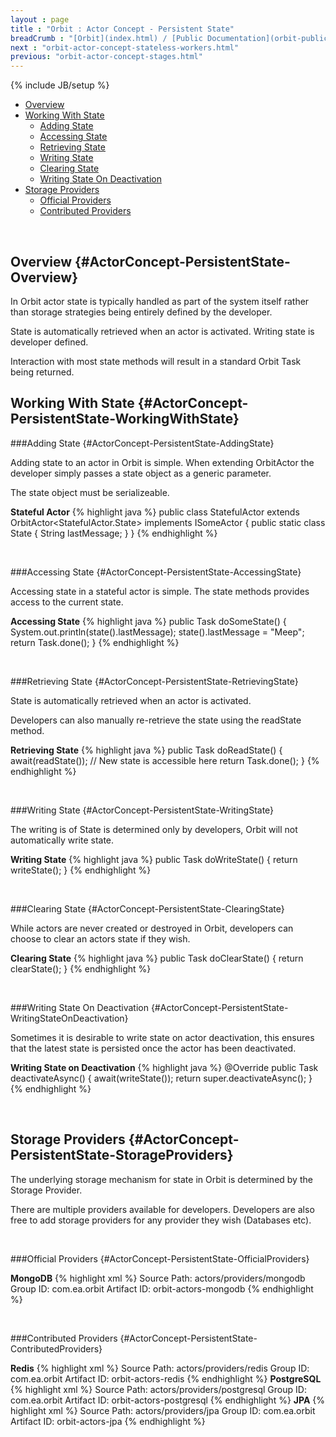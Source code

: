 ```yaml
---
layout : page
title : "Orbit : Actor Concept - Persistent State"
breadCrumb : "[Orbit](index.html) / [Public Documentation](orbit-public-documentation.html) / [Actors](orbit-actors.html) / [Actor Concepts](orbit-actor-concepts.html)"
next : "orbit-actor-concept-stateless-workers.html"
previous: "orbit-actor-concept-stages.html"
---
```

{% include JB/setup %}



-  [Overview](#ActorConcept-PersistentState-Overview)
-  [Working With State](#ActorConcept-PersistentState-WorkingWithState)
    -  [Adding State](#ActorConcept-PersistentState-AddingState)
    -  [Accessing State](#ActorConcept-PersistentState-AccessingState)
    -  [Retrieving State](#ActorConcept-PersistentState-RetrievingState)
    -  [Writing State](#ActorConcept-PersistentState-WritingState)
    -  [Clearing State](#ActorConcept-PersistentState-ClearingState)
    -  [Writing State On Deactivation](#ActorConcept-PersistentState-WritingStateOnDeactivation)
-  [Storage Providers](#ActorConcept-PersistentState-StorageProviders)
    -  [Official Providers](#ActorConcept-PersistentState-OfficialProviders)
    -  [Contributed Providers](#ActorConcept-PersistentState-ContributedProviders)



 


Overview {#ActorConcept-PersistentState-Overview}
----------


In Orbit actor state is typically handled as part of the system itself rather than storage strategies being entirely defined by the developer.


State is automatically retrieved when an actor is activated. Writing state is developer defined.


Interaction with most state methods will result in a standard Orbit Task being returned.


Working With State {#ActorConcept-PersistentState-WorkingWithState}
----------


###Adding State {#ActorConcept-PersistentState-AddingState}


Adding state to an actor in Orbit is simple. When extending OrbitActor the developer simply passes a state object as a generic parameter.


The state object must be serializeable.

**Stateful Actor** 
{% highlight java %}
public class StatefulActor extends OrbitActor<StatefulActor.State> implements ISomeActor
{
    public static class State
    {
        String lastMessage;
    }
}
{% endhighlight %}

 


###Accessing State {#ActorConcept-PersistentState-AccessingState}


Accessing state in a stateful actor is simple. The state methods provides access to the current state.

**Accessing State** 
{% highlight java %}
public Task doSomeState()
{
    System.out.println(state().lastMessage);
    state().lastMessage = "Meep";
    return Task.done();
}
{% endhighlight %}

 


###Retrieving State {#ActorConcept-PersistentState-RetrievingState}


State is automatically retrieved when an actor is activated.


Developers can also manually re-retrieve the state using the readState method.

**Retrieving State** 
{% highlight java %}
public Task doReadState()
{
    await(readState());
    // New state is accessible here	
    return Task.done();
}
{% endhighlight %}

 


###Writing State {#ActorConcept-PersistentState-WritingState}


The writing is of State is determined only by developers, Orbit will not automatically write state.

**Writing State** 
{% highlight java %}
public Task doWriteState()
{
    return writeState();
}
{% endhighlight %}

 


###Clearing State {#ActorConcept-PersistentState-ClearingState}


While actors are never created or destroyed in Orbit, developers can choose to clear an actors state if they wish.

**Clearing State** 
{% highlight java %}
public Task doClearState()
{
    return clearState();
}
{% endhighlight %}

 


###Writing State On Deactivation {#ActorConcept-PersistentState-WritingStateOnDeactivation}


Sometimes it is desirable to write state on actor deactivation, this ensures that the latest state is persisted once the actor has been deactivated.

**Writing State on Deactivation** 
{% highlight java %}
@Override
public Task deactivateAsync()
{
    await(writeState());
    return super.deactivateAsync();
}
{% endhighlight %}

 


Storage Providers {#ActorConcept-PersistentState-StorageProviders}
----------


The underlying storage mechanism for state in Orbit is determined by the Storage Provider.


There are multiple providers available for developers. Developers are also free to add storage providers for any provider they wish (Databases etc).


 


###Official Providers {#ActorConcept-PersistentState-OfficialProviders}

**MongoDB** 
{% highlight xml %}
Source Path: actors/providers/mongodb
Group ID: com.ea.orbit
Artifact ID: orbit-actors-mongodb
{% endhighlight %}

 


###Contributed Providers {#ActorConcept-PersistentState-ContributedProviders}

**Redis** 
{% highlight xml %}
Source Path: actors/providers/redis
Group ID: com.ea.orbit
Artifact ID: orbit-actors-redis
{% endhighlight %}
**PostgreSQL** 
{% highlight xml %}
Source Path: actors/providers/postgresql
Group ID: com.ea.orbit
Artifact ID: orbit-actors-postgresql
{% endhighlight %}
**JPA** 
{% highlight xml %}
Source Path: actors/providers/jpa
Group ID: com.ea.orbit
Artifact ID: orbit-actors-jpa
{% endhighlight %}
